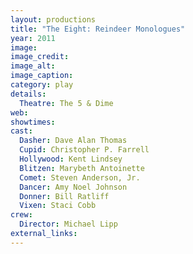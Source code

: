 ```yaml
---
layout: productions
title: "The Eight: Reindeer Monologues"
year: 2011
image:
image_credit: 
image_alt:
image_caption:
category: play
details:
  Theatre: The 5 & Dime
web: 
showtimes: 
cast:
  Dasher: Dave Alan Thomas
  Cupid: Christopher P. Farrell
  Hollywood: Kent Lindsey
  Blitzen: Marybeth Antoinette
  Comet: Steven Anderson, Jr.
  Dancer: Amy Noel Johnson
  Donner: Bill Ratliff
  Vixen: Staci Cobb
crew:
  Director: Michael Lipp
external_links:
---
```

